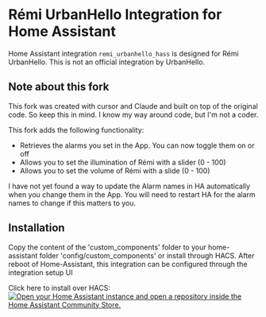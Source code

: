 # Rémi UrbanHello Integration for Home Assistant

Home Assistant integration `remi_urbanhello_hass` is designed for Rémi UrbanHello.
This is not an official integration by UrbanHello.

## Note about this fork

This fork was created with cursor and Claude and built on top of the original code. So keep this in mind. I know my way around code, but I'm not a coder.

This fork adds the following functionality:
- Retrieves the alarms you set in the App. You can now toggle them on or off
- Allows you to set the illumination of Rémi with a slider (0 - 100)
- Allows you to set the volume of Rémi with a slide (0 - 100)

I have not yet found a way to update the Alarm names in HA automatically when you change them in the App. You will need to restart HA for the alarm names to change if this matters to you.

## Installation

Copy the content of the 'custom_components' folder to your home-assistant folder 'config/custom_components' or install through HACS.
After reboot of Home-Assistant, this integration can be configured through the integration setup UI

Click here to install over HACS:
[![Open your Home Assistant instance and open a repository inside the Home Assistant Community Store.](https://my.home-assistant.io/badges/hacs_repository.svg)](https://my.home-assistant.io/redirect/hacs_repository/?owner=pdruart&repository=Remi_UrbanHello_hass&category=integration)

